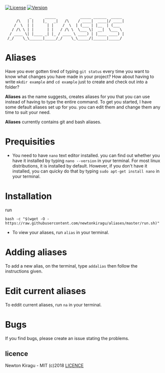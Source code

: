 [![License][license-image]][license-url]
[![Version][version-image]][version-url]
```
           _      _____           _____ ______  _____ 
     /\   | |    |_   _|   /\    / ____|  ____|/ ____|
    /  \  | |      | |    /  \  | (___ | |__  | (___  
   / /\ \ | |      | |   / /\ \  \___ \|  __|  \___ \ 
  / ____ \| |____ _| |_ / ____ \ ____) | |____ ____) |
 /_/    \_\______|_____/_/    \_\_____/|______|_____/ 
```

# Aliases
Have you ever gotten tired of typing `git status` every time you want to know what changes you have made in your project? How about having to write `mkdir example` and `cd example` just to create and check out into a folder?

**Aliases** as the name suggests, creates aliases for you that you can use instead of having to type the entire command.
To get you started, I have some default aliases set up for you. you can edit them and change them any time to suit your need.

**Aliases** currently contains git and bash aliases.

# Prequisities
- You need to have `nano` text editor installed. you can find out whether you have it installed by typing `nano --version` in your terminal. For most linux distributions, it is installed by default. However, if you don't have it installed, you can quicky do that by typing `sudo apt-get install nano` in your terminal.

# Installation
run
```console
bash -c "$(wget -O - https://raw.githubusercontent.com/newtonkiragu/aliases/master/run.sh)"
```
- To view your aliases, run `alias` in your terminal.

# Adding aliases
To add a new alias, on the terminal, type `addalias` then follow the instructions given.

# Edit current aliases
To eddit current aliases, run `na` in your terminal.

# Bugs
If you find bugs, please create an issue stating the problems.
## licence
Newton Kiragu - MIT (c)2018 [LICENCE](https://github.com/newtonkiragu/aliases/blob/master/LICENSE)

[license-image]:          https://img.shields.io/badge/Licence-MIT-green.svg?style=popout
[license-url]:            LICENSE

[version-image]:          https://img.shields.io/badge/version-1.6.2-brightgreen.svg
[version-url]:            https://github.com/newtonkiragu/aliases/tree/V1.0
